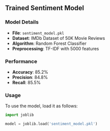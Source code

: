 ## Trained Sentiment Model

### Model Details
- **File**: `sentiment_model.pkl`
- **Dataset**: IMDb Dataset of 50K Movie Reviews
- **Algorithm**: Random Forest Classifier
- **Preprocessing**: TF-IDF with 5000 features

### Performance
- **Accuracy**: 85.2%
- **Precision**: 84.8%
- **Recall**: 85.5%

### Usage
To use the model, load it as follows:
```python
import joblib

model = joblib.load('sentiment_model.pkl')